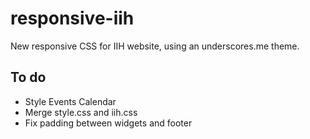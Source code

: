 # responsive-iih
New responsive CSS for IIH website, using an underscores.me theme.

## To do
* Style Events Calendar
* Merge style.css and iih.css
* Fix padding between widgets and footer
